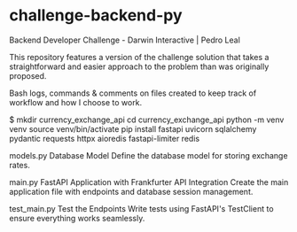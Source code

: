 # challenge-backend-py
 Backend Developer Challenge - Darwin Interactive | Pedro Leal

This repository features a version of the challenge solution that takes a straightforward and easier approach to the problem than was originally proposed.

Bash logs, commands & comments on files created to keep track of workflow and how I choose to work.

$ mkdir currency_exchange_api
cd currency_exchange_api
python -m venv venv
source venv/bin/activate
pip install fastapi uvicorn sqlalchemy pydantic requests httpx aioredis fastapi-limiter redis


models.py
Database Model
Define the database model for storing exchange rates.


main.py
FastAPI Application with Frankfurter API Integration
Create the main application file with endpoints and database session management.


test_main.py
Test the Endpoints
Write tests using FastAPI's TestClient to ensure everything works seamlessly.